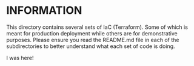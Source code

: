 # INFORMATION 

This directory contains several sets of IaC (Terraform). Some of which is meant for production deployment while others are for demonstrative purposes. Please ensure you read the README.md file in each of the subdirectories to better understand what each set of code is doing. 

I was here!
